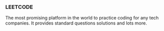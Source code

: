 ### LEETCODE

The most promising platform in the world to practice coding for any tech companies. It provides standard questions solutions and lots more. 
